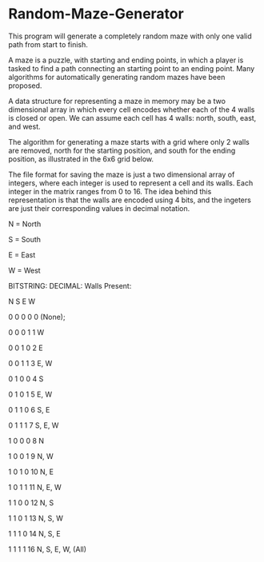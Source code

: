 # Random-Maze-Generator
This program will generate a completely random maze with only one valid path from start to finish.

A maze is a puzzle, with starting and ending points, in which a player is tasked to find a path connecting an starting point to an ending point. Many algorithms for automatically generating random mazes have been proposed.

A data structure for representing a maze in memory may be a two dimensional array in which every cell encodes whether each of the 4 walls is closed or open. We can assume each cell has 4 walls: north, south, east, and west.

The algorithm for generating a maze starts with a grid where only 2 walls are removed, north for the starting position, and south for the ending position, as illustrated in the 6x6 grid below.

The file format for saving the maze is just a two dimensional array of integers, where each integer is used to represent a cell and its walls. Each integer in the matrix ranges from 0 to 16. The idea behind this representation is that the walls are encoded using 4 bits, and the ingeters are just their corresponding values in decimal notation.

N = North

S = South

E = East

W = West

BITSTRING:      DECIMAL:      Walls Present:

N S E W

0 0 0 0         0             (None);

0 0 0 1         1             W

0 0 1 0         2             E

0 0 1 1         3             E, W

0 1 0 0         4             S

0 1 0 1         5             E, W

0 1 1 0         6             S, E

0 1 1 1         7             S, E, W

1 0 0 0         8             N

1 0 0 1         9             N, W

1 0 1 0         10            N, E

1 0 1 1         11            N, E, W

1 1 0 0         12            N, S

1 1 0 1         13            N, S, W

1 1 1 0         14            N, S, E

1 1 1 1         16            N, S, E, W, (All)
